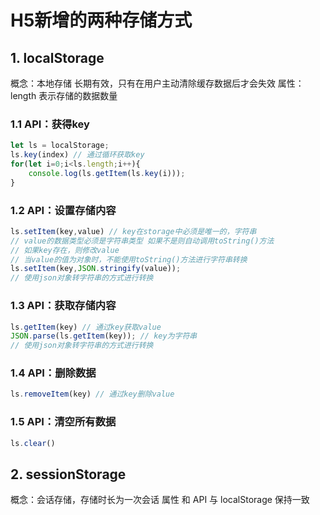 # H5新增的两种存储方式
## 1. localStorage
概念：本地存储 长期有效，只有在用户主动清除缓存数据后才会失效
属性：length 表示存储的数据数量
### 1.1 API：获得key
```javascript
let ls = localStorage;
ls.key(index) // 通过循环获取key
for(let i=0;i<ls.length;i++){
	console.log(ls.getItem(ls.key(i)));
}
```
### 1.2 API：设置存储内容
```javascript
ls.setItem(key,value) // key在storage中必须是唯一的，字符串
// value的数据类型必须是字符串类型 如果不是则自动调用toString()方法
// 如果key存在，则修改value
// 当value的值为对象时，不能使用toString()方法进行字符串转换
ls.setItem(key,JSON.stringify(value));
// 使用json对象转字符串的方式进行转换
```
### 1.3 API：获取存储内容
```javascript
ls.getItem(key) // 通过key获取value
JSON.parse(ls.getItem(key)); // key为字符串
// 使用json对象转字符串的方式进行转换
```
### 1.4 API：删除数据
```javascript
ls.removeItem(key) // 通过key删除value
```
### 1.5 API：清空所有数据
```javascript
ls.clear()
```
## 2. sessionStorage
概念：会话存储，存储时长为一次会话
属性 和 API 与 localStorage 保持一致